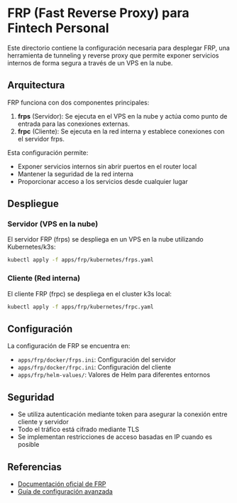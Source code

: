 # FRP (Fast Reverse Proxy) para Fintech Personal

Este directorio contiene la configuración necesaria para desplegar FRP, una herramienta de tunneling y reverse proxy que permite exponer servicios internos de forma segura a través de un VPS en la nube.

## Arquitectura

FRP funciona con dos componentes principales:

1. **frps** (Servidor): Se ejecuta en el VPS en la nube y actúa como punto de entrada para las conexiones externas.
2. **frpc** (Cliente): Se ejecuta en la red interna y establece conexiones con el servidor frps.

Esta configuración permite:
- Exponer servicios internos sin abrir puertos en el router local
- Mantener la seguridad de la red interna
- Proporcionar acceso a los servicios desde cualquier lugar

## Despliegue

### Servidor (VPS en la nube)

El servidor FRP (frps) se despliega en un VPS en la nube utilizando Kubernetes/k3s:

```bash
kubectl apply -f apps/frp/kubernetes/frps.yaml
```

### Cliente (Red interna)

El cliente FRP (frpc) se despliega en el cluster k3s local:

```bash
kubectl apply -f apps/frp/kubernetes/frpc.yaml
```

## Configuración

La configuración de FRP se encuentra en:

- `apps/frp/docker/frps.ini`: Configuración del servidor
- `apps/frp/docker/frpc.ini`: Configuración del cliente
- `apps/frp/helm-values/`: Valores de Helm para diferentes entornos

## Seguridad

- Se utiliza autenticación mediante token para asegurar la conexión entre cliente y servidor
- Todo el tráfico está cifrado mediante TLS
- Se implementan restricciones de acceso basadas en IP cuando es posible

## Referencias

- [Documentación oficial de FRP](https://github.com/fatedier/frp)
- [Guía de configuración avanzada](https://github.com/fatedier/frp/blob/master/README.md)
